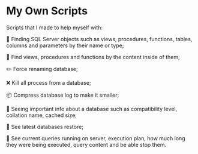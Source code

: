# My Own Scripts

Scripts that I made to help myself with:

:mag_right: Finding SQL Server objects such as views, procedures, functions, tables, columns and parameters by their name or type;

:mag_right: Find views, procedures and functions by the content inside of them;

:pencil2: Force renaming database;

:x: Kill all process from a database;

:package: Compress database log to make it smaller;

:eyes: Seeing important info about a database such as compatibility level, collation name, cached size;

:eyes: See latest databases restore;

:eyes: See current queries running on server, execution plan, how much long they were being executed, query content and be able stop them.
